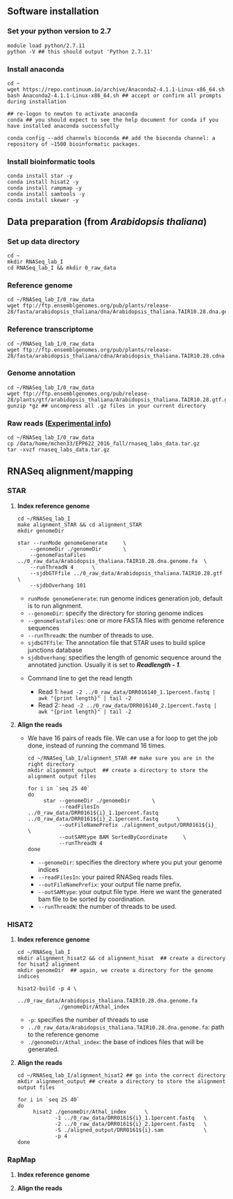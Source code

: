 ## Software installation

### Set your python version to 2.7

```{php}
module load python/2.7.11
python -V ## this should output 'Python 2.7.11'
```

### Install anaconda

```{php}
cd ~
wget https://repo.continuum.io/archive/Anaconda2-4.1.1-Linux-x86_64.sh
bash Anaconda2-4.1.1-Linux-x86_64.sh ## accept or confirm all prompts during installation

## re-logon to newton to activate anaconda
conda ## you should expect to see the help document for conda if you have installed anaconda successfully

conda config --add channels bioconda ## add the bioconda channel: a repository of ~1500 bioinformatic packages.
```

### Install bioinformatic tools

```{php}
conda install star -y
conda install hisat2 -y
conda install rampmap -y
conda install samtools -y
conda install skewer -y
```

## Data preparation (from *Arabidopsis thaliana*)

### Set up data directory

```{php}
cd ~ 
mkdir RNASeq_lab_I
cd RNASeq_lab_I && mkdir 0_raw_data
```

### Reference genome

```{php}
cd ~/RNASeq_lab_I/0_raw_data
wget ftp://ftp.ensemblgenomes.org/pub/plants/release-28/fasta/arabidopsis_thaliana/dna/Arabidopsis_thaliana.TAIR10.28.dna.genome.fa.gz
```

### Reference transcriptome

```{php}
cd ~/RNASeq_lab_I/0_raw_data
wget ftp://ftp.ensemblgenomes.org/pub/plants/release-28/fasta/arabidopsis_thaliana/cdna/Arabidopsis_thaliana.TAIR10.28.cdna.all.fa.gz
```

### Genome annotation

```{php}
cd ~/RNASeq_lab_I/0_raw_data
wget ftp://ftp.ensemblgenomes.org/pub/release-28/plants/gtf/arabidopsis_thaliana/Arabidopsis_thaliana.TAIR10.28.gtf.gz
gunzip *gz ## uncompress all .gz files in your current directory
```

### Raw reads ([Experimental info](https://github.com/mestato/epp622/blob/master/RNA_labs_data/experimental_info.csv))

```{php}
cd ~/RNASeq_lab_I/0_raw_data
cp /data/home/mchen33/EPP622_2016_fall/rnaseq_labs_data.tar.gz
tar -xvzf rnaseq_labs_data.tar.gz 
```

## RNASeq alignment/mapping

### STAR

1. __Index reference genome__

    ```{php}
    cd ~/RNASeq_lab_I
    make alignment_STAR && cd alignment_STAR
    mkdir genomeDir
    
    star --runMode genomeGenerate     \
        --genomeDir ./genomeDir       \
        --genomeFastaFiles ../0_raw_data/Arabidopsis_thaliana.TAIR10.28.dna.genome.fa  \
        --runThreadN 4      \
        --sjdbGTFfile ../0_raw_data/Arabidopsis_thaliana.TAIR10.28.gtf   \
        --sjdbOverhang 101
    ```
    
    * `runMode genomeGenerate`: run genome indices generation job, default is to run alignment.
    * `--genomeDir`: specify the directory for storing genome indices
    * `--genomeFastaFiles`: one or more FASTA files with genome reference sequences
    * `--runThreadN`: the number of threads to use.
    * `sjdbGTFfile`: The annotation file that STAR uses to build splice junctions database
    * `sjdbOverhang`: specifies the length of genomic sequence around the annotated junction. Usually it is set to __*Readlength - 1*__.
    
    + Command line to get the read length
        
        * Read 1: `head -2 ../0_raw_data/DRR016140_1.1percent.fastq | awk "{print length}" | tail -2`
        * Read 2: `head -2 ../0_raw_data/DRR016140_2.1percent.fastq | awk "{print length}" | tail -2`
    

2. __Align the reads__

    * We have 16 pairs of reads file. We can use a for loop to get the job done, instead of running the command 16 times.
        
        ```{php}
        cd ~/RNASeq_lab_I/alignment_STAR ## make sure you are in the right directory
        mkdir alignment_output  ## create a directory to store the alignment output files
        
        for i in `seq 25 40`
        do
             star --genomeDir ./genomeDir       \
                  --readFilesIn ../0_raw_data/DRR0161${i}_1.1percent.fastq ../0_raw_data/DRR0161${i}_2.1percent.fastq      \
                  --outFileNamePrefix ./alignment_output/DRR0161${i}_  \
                  --outSAMtype BAM SortedByCoordinate     \
                  --runThreadN 4
        done
        ```
        
        * `--genomeDir`: specifies the directory where you put your genome indices
        * `--readFilesIn`: your paired RNASeq reads files.
        * `--outFileNamePrefix`: your output file name prefix. 
        * `--outSAMtype`: your output file type. Here we want the generated bam file to be sorted by coordination.
        * `--runThreadN`: the number of threads to be used.

### HISAT2

1. __Index reference genome__

    ```{php}
    cd ~/RNASeq_lab_I
    mkdir alignment_hisat2 && cd alignment_hisat  ## create a directory for hisat2 alignment
    mkdir genomeDir  ## again, we create a directory for the genome indices
    
    hisat2-build -p 4 \
                 ../0_raw_data/Arabidopsis_thaliana.TAIR10.28.dna.genome.fa
                 ./genomeDir/Athal_index
    ```
    
    * `-p`: specifies the number of threads to use
    * `../0_raw_data/Arabidopsis_thaliana.TAIR10.28.dna.genome.fa`: path to the reference genome
    * `./genomeDir/Athal_index`: the base of indices files that will be generated.

2. __Align the reads__
    
    ```{php}
    cd ~/RNASeq_lab_I/alignment_hisat2 ## go into the correct directory
    mkdir alignment_output ## create a directory to store the alignment output files
    
    for i in `seq 25 40`
    do
         hisat2 ./genomeDir/Athal_index      \
                -1 ../0_raw_data/DRR0161${i}_1.1percent.fastq   \
                -2 ../0_raw_data/DRR0161${i}_2.1percent.fastq   \
                -S ./aligned_output/DRR0161${i}.sam             \
                -p 4
    done
    ```

### RapMap 

1. __Index reference genome__


2. __Align the reads__
